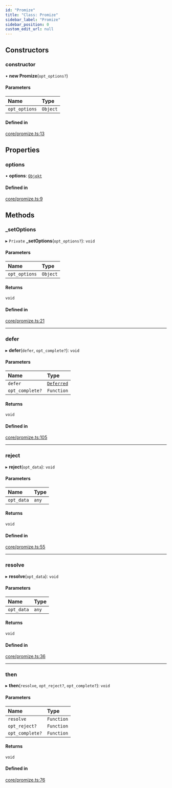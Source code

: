 ```yaml
---
id: "Promize"
title: "Class: Promize"
sidebar_label: "Promize"
sidebar_position: 0
custom_edit_url: null
---
```


## Constructors

### constructor

• **new Promize**(`opt_options?`)

#### Parameters

| Name | Type |
| :------ | :------ |
| `opt_options` | `Object` |

#### Defined in

[core/promize.ts:13](https://github.com/siposdani87/sui-js/blob/78d3494/src/core/promize.ts#L13)

## Properties

### options

• **options**: [`Objekt`](Objekt.md)

#### Defined in

[core/promize.ts:9](https://github.com/siposdani87/sui-js/blob/78d3494/src/core/promize.ts#L9)

## Methods

### \_setOptions

▸ `Private` **_setOptions**(`opt_options?`): `void`

#### Parameters

| Name | Type |
| :------ | :------ |
| `opt_options` | `Object` |

#### Returns

`void`

#### Defined in

[core/promize.ts:21](https://github.com/siposdani87/sui-js/blob/78d3494/src/core/promize.ts#L21)

___

### defer

▸ **defer**(`defer`, `opt_complete?`): `void`

#### Parameters

| Name | Type |
| :------ | :------ |
| `defer` | [`Deferred`](Deferred.md) |
| `opt_complete?` | `Function` |

#### Returns

`void`

#### Defined in

[core/promize.ts:105](https://github.com/siposdani87/sui-js/blob/78d3494/src/core/promize.ts#L105)

___

### reject

▸ **reject**(`opt_data`): `void`

#### Parameters

| Name | Type |
| :------ | :------ |
| `opt_data` | `any` |

#### Returns

`void`

#### Defined in

[core/promize.ts:55](https://github.com/siposdani87/sui-js/blob/78d3494/src/core/promize.ts#L55)

___

### resolve

▸ **resolve**(`opt_data`): `void`

#### Parameters

| Name | Type |
| :------ | :------ |
| `opt_data` | `any` |

#### Returns

`void`

#### Defined in

[core/promize.ts:36](https://github.com/siposdani87/sui-js/blob/78d3494/src/core/promize.ts#L36)

___

### then

▸ **then**(`resolve`, `opt_reject?`, `opt_complete?`): `void`

#### Parameters

| Name | Type |
| :------ | :------ |
| `resolve` | `Function` |
| `opt_reject?` | `Function` |
| `opt_complete?` | `Function` |

#### Returns

`void`

#### Defined in

[core/promize.ts:76](https://github.com/siposdani87/sui-js/blob/78d3494/src/core/promize.ts#L76)
